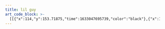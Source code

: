```yaml
---
title: lil guy
art_code_block: >-
  [[{"x":114,"y":153.71875,"time":1633047695739,"color":"black"},{"x":113,"y":147.71875,"time":1633047696145,"color":"black"},{"x":113,"y":141.71875,"time":1633047696228,"color":"black"},{"x":116,"y":136.71875,"time":1633047696340,"color":"black"},{"x":120,"y":133.71875,"time":1633047696474,"color":"black"},{"x":125,"y":132.71875,"time":1633047696640,"color":"black"},{"x":130,"y":134.71875,"time":1633047696756,"color":"black"},{"x":135,"y":136.71875,"time":1633047696839,"color":"black"},{"x":139,"y":139.71875,"time":1633047696923,"color":"black"},{"x":141,"y":144.71875,"time":1633047697073,"color":"black"},{"x":141,"y":149.71875,"time":1633047697139,"color":"black"},{"x":140,"y":154.71875,"time":1633047697240,"color":"black"},{"x":136,"y":157.71875,"time":1633047697340,"color":"black"},{"x":131,"y":159.71875,"time":1633047697390,"color":"black"},{"x":125,"y":160.71875,"time":1633047697439,"color":"black"},{"x":120,"y":160.71875,"time":1633047697557,"color":"black"},{"x":117,"y":155.71875,"time":1633047697640,"color":"black"},{"x":116,"y":150.71875,"time":1633047697757,"color":"black"},{"x":120,"y":160.71875,"time":1633047697557,"color":"black"}],[{"x":381,"y":152.71875,"time":1633047700216,"color":"black"},{"x":380,"y":144.71875,"time":1633047700549,"color":"black"},{"x":380,"y":138.71875,"time":1633047700615,"color":"black"},{"x":383,"y":134.71875,"time":1633047700745,"color":"black"},{"x":388,"y":133.71875,"time":1633047700894,"color":"black"},{"x":393,"y":133.71875,"time":1633047701076,"color":"black"},{"x":397,"y":136.71875,"time":1633047701177,"color":"black"},{"x":401,"y":139.71875,"time":1633047701295,"color":"black"},{"x":403,"y":144.71875,"time":1633047701460,"color":"black"},{"x":403,"y":149.71875,"time":1633047701578,"color":"black"},{"x":400,"y":153.71875,"time":1633047701695,"color":"black"},{"x":395,"y":154.71875,"time":1633047701847,"color":"black"},{"x":390,"y":154.71875,"time":1633047701934,"color":"black"},{"x":385,"y":152.71875,"time":1633047702052,"color":"black"},{"x":395,"y":154.71875,"time":1633047701847,"color":"black"}],[{"x":219,"y":181.71875,"time":1633047704524,"color":"black"},{"x":225,"y":184.71875,"time":1633047704848,"color":"black"},{"x":231,"y":188.71875,"time":1633047704903,"color":"black"},{"x":236,"y":190.71875,"time":1633047704956,"color":"black"},{"x":242,"y":192.71875,"time":1633047705009,"color":"black"},{"x":248,"y":194.71875,"time":1633047705075,"color":"black"},{"x":254,"y":194.71875,"time":1633047705158,"color":"black"},{"x":260,"y":194.71875,"time":1633047705224,"color":"black"},{"x":265,"y":194.71875,"time":1633047705273,"color":"black"},{"x":271,"y":191.71875,"time":1633047705321,"color":"black"},{"x":277,"y":188.71875,"time":1633047705390,"color":"black"},{"x":281,"y":184.71875,"time":1633047705491,"color":"black"},{"x":284,"y":180.71875,"time":1633047705624,"color":"black"},{"x":285,"y":175.71875,"time":1633047705832,"color":"black"},{"x":281,"y":184.71875,"time":1633047705491,"color":"black"}],[{"x":370,"y":293.71875,"time":1633047710295,"color":"black"},{"x":367,"y":288.71875,"time":1633047710983,"color":"black"},{"x":365,"y":283.71875,"time":1633047711083,"color":"black"},{"x":365,"y":278.71875,"time":1633047711154,"color":"black"},{"x":365,"y":271.71875,"time":1633047711226,"color":"black"},{"x":367,"y":266.71875,"time":1633047711308,"color":"black"},{"x":372,"y":264.71875,"time":1633047711395,"color":"black"},{"x":377,"y":262.71875,"time":1633047711462,"color":"black"},{"x":382,"y":262.71875,"time":1633047711544,"color":"black"},{"x":384,"y":267.71875,"time":1633047711887,"color":"black"},{"x":382,"y":272.71875,"time":1633047712091,"color":"black"},{"x":387,"y":268.71875,"time":1633047712513,"color":"black"},{"x":392,"y":266.71875,"time":1633047712552,"color":"black"},{"x":397,"y":263.71875,"time":1633047712635,"color":"black"},{"x":402,"y":263.71875,"time":1633047712802,"color":"black"},{"x":404,"y":268.71875,"time":1633047712952,"color":"black"},{"x":404,"y":273.71875,"time":1633047713036,"color":"black"},{"x":402,"y":278.71875,"time":1633047713137,"color":"black"},{"x":398,"y":282.71875,"time":1633047713245,"color":"black"},{"x":394,"y":285.71875,"time":1633047713347,"color":"black"},{"x":390,"y":288.71875,"time":1633047713456,"color":"black"},{"x":386,"y":291.71875,"time":1633047713612,"color":"black"},{"x":382,"y":294.71875,"time":1633047713761,"color":"black"},{"x":377,"y":297.71875,"time":1633047713926,"color":"black"},{"x":372,"y":298.71875,"time":1633047714501,"color":"black"},{"x":370,"y":293.71875,"time":1633047715087,"color":"black"},{"x":377,"y":297.71875,"time":1633047713926,"color":"black"}]]
---
```


